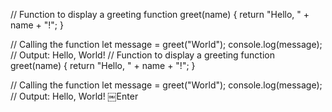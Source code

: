 // Function to display a greeting
function greet(name) {
    return "Hello, " + name + "!";
}

// Calling the function
let message = greet("World");
console.log(message); // Output: Hello, World!
// Function to display a greeting
function greet(name) {
    return "Hello, " + name + "!";
}

// Calling the function
let message = greet("World");
console.log(message); // Output: Hello, World!
￼Enter
